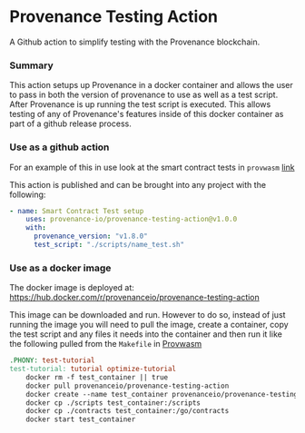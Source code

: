 # Provenance Testing Action
A Github action to simplify testing with the Provenance blockchain.

### Summary
This action setups up Provenance in a docker container and allows the user to pass in both the version of provenance to use as well as a test script.  After Provenance is up running the test script is executed.  This allows testing of any of Provenance's features inside of this docker container as part of a github release process.

### Use as a github action
For an example of this in use look at the smart contract tests in `provwasm` [link](https://github.com/provenance-io/provwasm/blob/main/.github/workflows/test.yml#L55)

This action is published and can be brought into any project with the following:

```yaml
- name: Smart Contract Test setup
    uses: provenance-io/provenance-testing-action@v1.0.0
    with:
      provenance_version: "v1.8.0"
      test_script: "./scripts/name_test.sh"
```

### Use as a docker image
The docker image is deployed at: https://hub.docker.com/r/provenanceio/provenance-testing-action

This image can be downloaded and run.  However to do so, instead of just running the image you will need to pull the image, create a container, copy the test script and any files it needs into the container and then run it like the following pulled from the `Makefile` in [Provwasm](https://github.com/provenance-io/provwasm)

```Makefile
.PHONY: test-tutorial
test-tutorial: tutorial optimize-tutorial
	docker rm -f test_container || true
	docker pull provenanceio/provenance-testing-action
	docker create --name test_container provenanceio/provenance-testing-action --entrypoint	"/scripts/tutorial_test.sh" "$(PROVENANCE_TEST_VERSION)"
	docker cp ./scripts test_container:/scripts
	docker cp ./contracts test_container:/go/contracts
	docker start test_container
```